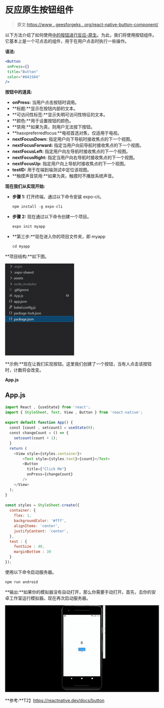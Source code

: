 # 反应原生按钮组件

> 原文:[https://www . geesforgeks . org/react-native-button-component/](https://www.geeksforgeeks.org/react-native-button-component/)

以下方法介绍了如何使用[中的按钮进行反应-原生](https://www.geeksforgeeks.org/introduction-react-native/)。为此，我们将使用按钮组件。它基本上是一个可点击的组件，用于在用户点击时执行一些操作。

**语法:**

```jsx
<Button
 onPress={}
 title="Button"
 color="#841584"
/>
```

**按钮中的道具:**

*   **onPress:** 当用户点击按钮时调用。
*   **标题:**显示在按钮内部的文本。
*   **可访问性标签:**显示失明可访问性特征的文本。
*   **颜色:**用于设置按钮的颜色。
*   **禁用:**如果为真，则用户无法按下按钮。
*   **hasvpreferredfocus:**电视首选对焦，仅适用于电视。
*   **nextFocusDown:** 指定用户向下导航时接收焦点的下一个视图。
*   **nextFocusForward:** 指定当用户向前导航时接收焦点的下一个视图。
*   **nextFocusLeft:** 指定用户向左导航时接收焦点的下一个视图。
*   **nextFocusRight:** 指定当用户向右导航时接收焦点的下一个视图。
*   **nextFocusUp:** 指定用户向上导航时接收焦点的下一个视图。
*   **testID:** 用于在端到端测试中定位该视图。
*   **触摸声音禁用:**如果为真，触摸时不播放系统声音。

**现在我们从实现开始:**

*   **步骤 1:** 打开终端，通过以下命令安装 expo-cli。

    ```jsx
    npm install -g expo-cli
    ```

*   **步骤 2:** 现在通过以下命令创建一个项目。

    ```jsx
    expo init myapp
    ```

*   **第三步:**现在进入你的项目文件夹，即 myapp

    ```jsx
    cd myapp
    ```

**项目结构:**如下图。

![](img/04820988d8c3c9ea6166bf4b0aa77693.png)

**示例:**现在让我们实现按钮。这里我们创建了一个按钮，当有人点击该按钮时，计数将会改变。

**App.js**

## App.js

```jsx
import React , {useState} from 'react';
import { StyleSheet, Text, View , Button } from 'react-native';

export default function App() {
  const [count , setcount] = useState(0);
  const changeCount = () => {
    setcount(count + 1);
  }
  return (
    <View style={styles.container}>
        <Text style={styles.text}>{count}</Text>
        <Button
          title={"Click Me"}
          onPress={changeCount}
        />
    </View>
  );
}

const styles = StyleSheet.create({
  container: {
    flex: 1,
    backgroundColor: '#fff',
    alignItems: 'center',
    justifyContent: 'center',
  },
  text : {
    fontSize : 40,
    marginBottom : 30
  }
});
```

使用以下命令启动服务器。

```jsx
npm run android
```

**输出:**如果你的模拟器没有自动打开，那么你需要手动打开。首先，去你的安卓工作室运行模拟器。现在再次启动服务器。

![](img/cde49bdadd96146e7b97b7d47f6ba7e8.png)

**参考:**T2】https://reactnative.dev/docs/button